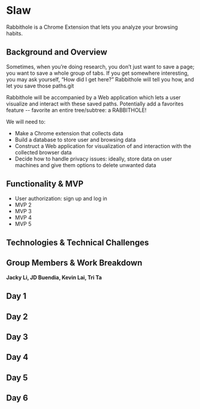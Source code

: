# Slaw

Rabbithole is a Chrome Extension that lets you analyze your browsing habits.

## Background and Overview

Sometimes, when you’re doing research, you don’t just want to save a page; you want to save a whole group of tabs. If you get somewhere interesting, you may ask yourself, “How did I get here?” Rabbithole will tell you how, and let you save those paths.git

Rabbithole will be accompanied by a Web application which lets a user visualize and interact with these saved paths. Potentially add a favorites feature -- favorite an entire tree/subtree: a RABBITHOLE!

We will need to:
* Make a Chrome extension that collects data
* Build a database to store user and browsing data
* Construct a Web application for visualization of and interaction with the collected browser data
* Decide how to handle privacy issues: ideally, store data on user machines and give them options to delete unwanted data

## Functionality & MVP

* User authorization: sign up and log in
* MVP 2
* MVP 3
* MVP 4
* MVP 5

## Technologies & Technical Challenges

## Group Members & Work Breakdown
**Jacky Li, JD Buendia, Kevin Lai, Tri Ta**

## Day 1

## Day 2

## Day 3

## Day 4

## Day 5

## Day 6
